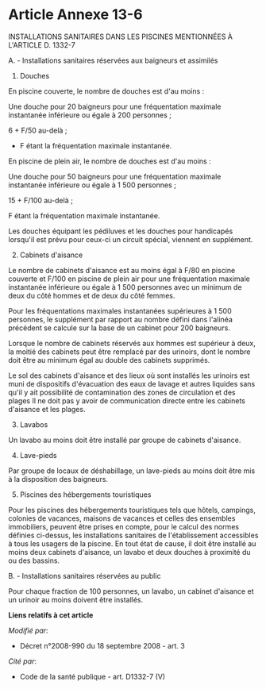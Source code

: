 # Article Annexe 13-6

INSTALLATIONS SANITAIRES DANS LES PISCINES MENTIONNÉES À L'ARTICLE D. 1332-7  

A. - Installations sanitaires réservées aux baigneurs et assimilés

1. Douches

En piscine couverte, le nombre de douches est d'au moins :

Une douche pour 20 baigneurs pour une fréquentation maximale instantanée inférieure ou égale à 200 personnes ;

6 + F/50 au-delà ;

- F étant la fréquentation maximale instantanée.

En piscine de plein air, le nombre de douches est d'au moins :

Une douche pour 50 baigneurs pour une fréquentation maximale instantanée inférieure ou égale à 1 500 personnes ;

15 + F/100 au-delà ;

F étant la fréquentation maximale instantanée.

Les douches équipant les pédiluves et les douches pour handicapés lorsqu'il est prévu pour ceux-ci un circuit spécial,
viennent en supplément.

2. Cabinets d'aisance

Le nombre de cabinets d'aisance est au moins égal à F/80 en piscine couverte et F/100 en piscine de plein air pour une
fréquentation maximale instantanée inférieure ou égale à 1 500 personnes avec un minimum de deux du côté hommes et de deux du
côté femmes.

Pour les fréquentations maximales instantanées supérieures à 1 500 personnes, le supplément par rapport au nombre défini dans
l'alinéa précédent se calcule sur la base de un cabinet pour 200 baigneurs.

Lorsque le nombre de cabinets réservés aux hommes est supérieur à deux, la moitié des cabinets peut être remplacé par des
urinoirs, dont le nombre doit être au minimum égal au double des cabinets supprimés.

Le sol des cabinets d'aisance et des lieux où sont installés les urinoirs est muni de dispositifs d'évacuation des eaux de
lavage et autres liquides sans qu'il y ait possibilité de contamination des zones de circulation et des plages Il ne doit pas
y avoir de communication directe entre les cabinets d'aisance et les plages.

3. Lavabos

Un lavabo au moins doit être installé par groupe de cabinets d'aisance.

4. Lave-pieds

Par groupe de locaux de déshabillage, un lave-pieds au moins doit être mis à la disposition des baigneurs.

5. Piscines des hébergements touristiques

Pour les piscines des hébergements touristiques tels que hôtels, campings, colonies de vacances, maisons de vacances et
celles des ensembles immobiliers, peuvent être prises en compte, pour le calcul des normes définies ci-dessus, les
installations sanitaires de l'établissement accessibles à tous les usagers de la piscine. En tout état de cause, il doit être
installé au moins deux cabinets d'aisance, un lavabo et deux douches à proximité du ou des bassins.

B. - Installations sanitaires réservées au public

Pour chaque fraction de 100 personnes, un lavabo, un cabinet d'aisance et un urinoir au moins doivent être installés.

**Liens relatifs à cet article**

_Modifié par_:

  - Décret n°2008-990 du 18 septembre 2008 - art. 3

_Cité par_:

  - Code de la santé publique - art. D1332-7 (V)
